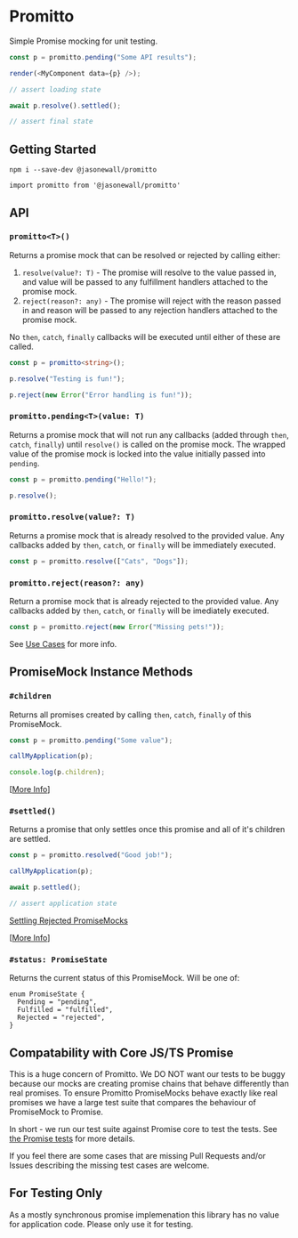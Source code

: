 # Promitto

Simple Promise mocking for unit testing.

```typescript
const p = promitto.pending("Some API results");

render(<MyComponent data={p} />);

// assert loading state

await p.resolve().settled();

// assert final state
```

## Getting Started

`npm i --save-dev @jasonewall/promitto`

`import promitto from '@jasonewall/promitto'`

## API

### `promitto<T>()`

Returns a promise mock that can be resolved or rejected by calling either:

1. `resolve(value?: T)` - The promise will resolve to the value passed in, and value will be passed to any fulfillment handlers attached to the promise mock.
2. `reject(reason?: any)` - The promise will reject with the reason passed in and reason will be passed to any rejection handlers attached to the promise mock.

No `then`, `catch`, `finally` callbacks will be executed until either of these are called.

```ts
const p = promitto<string>();

p.resolve("Testing is fun!");

p.reject(new Error("Error handling is fun!"));
```

### `promitto.pending<T>(value: T)`

Returns a promise mock that will not run any callbacks (added through `then`, `catch`, `finally`) until `resolve()` is called on the promise mock. The wrapped value of the promise mock is locked into the value initially passed into `pending`.

```ts
const p = promitto.pending("Hello!");

p.resolve();
```

### `promitto.resolve(value?: T)`

Returns a promise mock that is already resolved to the provided value. Any callbacks added by `then`, `catch`, or `finally` will be immediately executed.

```ts
const p = promitto.resolve(["Cats", "Dogs"]);
```

### `promitto.reject(reason?: any)`

Return a promise mock that is already rejected to the provided value. Any callbacks added by `then`, `catch`, or `finally` will be imediately executed.

```ts
const p = promitto.reject(new Error("Missing pets!"));
```

See [Use Cases](./USECASES.md#first-the-entry-point-functions) for more info.

## PromiseMock Instance Methods

### `#children`

Returns all promises created by calling `then`, `catch`, `finally` of this PromiseMock.

```ts
const p = promitto.pending("Some value");

callMyApplication(p);

console.log(p.children);
```

[[More Info](./USECASES.md#children)]

### `#settled()`

Returns a promise that only settles once this promise and all of it's children are settled.

```ts
const p = promitto.resolved("Good job!");

callMyApplication(p);

await p.settled();

// assert application state
```

[Settling Rejected PromiseMocks](./USECASES.md#settling-rejected-promisemocks)

[[More Info](./USECASES.md#settled)]

### `#status: PromiseState`

Returns the current status of this PromiseMock. Will be one of:

```
enum PromiseState {
  Pending = "pending",
  Fulfilled = "fulfilled",
  Rejected = "rejected",
}
```

## Compatability with Core JS/TS Promise

This is a huge concern of Promitto. We DO NOT want our tests to be buggy because our mocks are creating promise chains that behave differently than real promises. To ensure Promitto PromiseMocks behave exactly like real promises we have a large test suite that compares the behaviour of PromiseMock to Promise.

In short - we run our test suite against Promise core to test the tests. See [the Promise tests](./tests/Promise.test.ts) for more details.

If you feel there are some cases that are missing Pull Requests and/or Issues describing the missing test cases are welcome.

## For Testing Only

As a mostly synchronous promise implemenation this library has no value for application code. Please only use it for testing.
